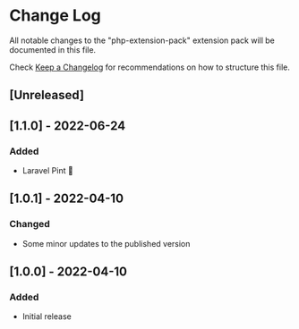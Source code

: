 # Change Log

All notable changes to the "php-extension-pack" extension pack will be documented in this file.

Check [Keep a Changelog](http://keepachangelog.com/) for recommendations on how to structure this file.

## [Unreleased]

## [1.1.0] - 2022-06-24

### Added

- Laravel Pint 🍺

## [1.0.1] - 2022-04-10

### Changed

- Some minor updates to the published version

## [1.0.0] - 2022-04-10

### Added

- Initial release

